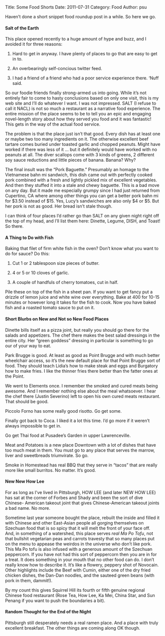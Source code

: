 Title: Some Food Shorts
Date: 2011-07-31
Category: Food
Author: psu

<p>Haven&rsquo;t done a short snippet food roundup post in a while. So here we go.</p>

<h4 id="salt-of-the-earth:6b6bfd28569979d42fa0bae184d405c4">Salt of the Earth</h4>

<p>This place opened recently to a huge amount of hype and buzz, and I avoided it
for three reasons:</p>

1. Hard to get in anyway. I have plenty of places to go that are easy to get
in to.

2. An overbearingly self-concious twitter feed.

3. I had a friend of a friend who had a poor service experience there. &lsquo;Nuff said.

<p>So our foodie friends finally strong-armed us into going. While it&rsquo;s not
entirely fair to come to hasty conclusions based on only one visit, this is my
web site and I&rsquo;ll do whatever I want. I was not impressed. SALT (I refuse to
call it NACL) is not so much a restaurant as a narrative food experience. The
entire mission of the place seems to be to tell you an epic and engaging
novel-length story about how they served you food and it was fantastic! This
gets in the way of the actual food service.</p>

<p>The problem is that the place just isn&rsquo;t that good. Every dish has at least
one or maybe two too many ingredients on it. The otherwise excellent beef
tartare comes buried under toasted garlic and chopped peanuts. Might have
worked if there was less of it &hellip; but it definitely would have worked with no
peanuts at all. The diver scallops come with 3 kinds of greens, 2 different
soy sauce reductions and little pieces of banana. Banana? Why?</p>

<p>The final insult was the &ldquo;Pork Baguette.&rdquo; Presumably an homage to the
Vietnamese bahn mi sandwich, this dish came out with perfectly cooked pork
combined with a fresh and lightly pickled mix of excellent vegetables. And
then they stuffed it into a stale and chewy baguette. This is a bad move on
any day. But it made me especially grumpy since I had just returned from
Cupertino, CA where among other things you can get a better pork bahn mi for
$3.50 instead of $15. Yes, Lucy&rsquo;s sandwiches are also only $4 or $5. But her
pork is not as good. Her bread isn&rsquo;t stale though.</p>

<p>I can think of four places I&rsquo;d rather go than SALT on any given night right
off the top of my head, and I&rsquo;ll list them here: Dinette, Legume, DISH, and
Toast! So there.</p>

<h4 id="a-thing-to-do-with-fish:6b6bfd28569979d42fa0bae184d405c4">A Thing to Do with Fish</h4>

<p>Baking that filet of firm white fish in the oven? Don&rsquo;t know what you want to
do for sauce? Do this:</p>

1. Cut 1 or 2 tablespoon size pieces of butter.

2. 4 or 5 or 10 cloves of garlic.

3. A couple of handfuls of cherry tomatoes, cut in half.

<p>Pile these on top of the fish in a sheet pan. If you want to get fancy put a drizzle of lemon juice and white wine over everything. Bake at 400 for 10-15 minutes or however long it takes for the fish to cook. Now you have baked fish
and a roasted tomato sauce to put on it.</p>

<h4 id="short-blurbs-on-new-and-not-so-new-food-places:6b6bfd28569979d42fa0bae184d405c4">Short Blurbs on New and Not so New Food Places</h4>

<p>Dinette bills itself as a pizza joint, but really you should go there for the
salads and appetizers. The chef there makes the best salad dressings in the
entire city. Her &ldquo;green goddess&rdquo; dressing in particular is something to go our
of your way to eat.</p>

<p>Park Brugge is good. At least as good as Point Brugge and with much better
wheelchair access, so it&rsquo;s the new default place for that Point Brugge sort of
food. They should teach Lidia&rsquo;s how to make steak and eggs and Burgatory how
to make fries. I like the thinner fries there better than the fatter ones at
the Point.</p>

<p>We went to Elements once. I remember the smoked and cured meats being awesome.
And I remember nothing else about the meal whatsoever. I hear the chef there
(Justin Severino) left to open his own cured meats restaurant. That should be good.</p>

<p>Piccolo Forno has some really good risotto. Go get some.</p>

<p>Finally got back to Coca. I liked it a lot this time. I&rsquo;d go more if it
weren&rsquo;t always impossible to get in.</p>

<p>Go get Thai food at Pusadee&rsquo;s Garden in upper Lawrenceville.</p>

<p>Meat and Potatoes is a new place Downtown with a lot of dishes that have too
much meat in them. You must go to any place that serves the marrow, liver and
sweetbreads triumvirate. So go.</p>

<p>Smoke in Homestead has real BBQ that they serve in &ldquo;tacos&rdquo; that are really
more like small burritos. No matter. It&rsquo;s good.</p>

<h4 id="new-new-how-lee:6b6bfd28569979d42fa0bae184d405c4">New New How Lee</h4>

<p>For as long as I&rsquo;ve lived in Pittsburgh, HOW LEE (and later NEW HOW LEE) has
sat at the corner of Forbes and Shady and been the sort of dive Chinese-
American takeout joint that gives Chinese-American takeout joints a bad name.
No more.</p>

<p>Sometime last year someone bought the place, rebuilt the inside and filled it
with Chinese and other East-Asian people all gorging themselves on Szechuan
food that is so spicy that it will melt the front of your face off. And, in
something of a watershed, this place serves <em>real Ma Po Tofu</em>, not that
bullshit vegetarian peas and carrots travesty that so many places put on the
menu to appease the weirdos in the universe who don&rsquo;t like pork. This Ma Po
tofu is also infused with a generous amount of the Szechuan peppercorn. If you
have not had this sort of peppercorn then you are in for a treat. It does
something in your mouth that no other food can do. I don&rsquo;t really know how to
describe it. It&rsquo;s like a flowery, peppery shot of Novocain. Other highlights
include the Beef with Cumin, either one of the dry fried chicken dishes, the
Dan-Dan noodles, and the sauteed green beans (with pork in them, dammit!).</p>

<p>By my count this gives Squirrel Hill its fourth or fifth genuine regional
Chinese food restaurant (Rose Tea, How Lee, Ka Mei, China Star, and Sun Penang
if you want to push the boundaries a bit).</p>

<h4 id="random-thought-for-the-end-of-the-night:6b6bfd28569979d42fa0bae184d405c4">Random Thought for the End of the Night</h4>

<p>Pittsburgh still desperately needs a real ramen place. And a place with truly
excellent breakfast. The other things are coming along OK though.</p>


